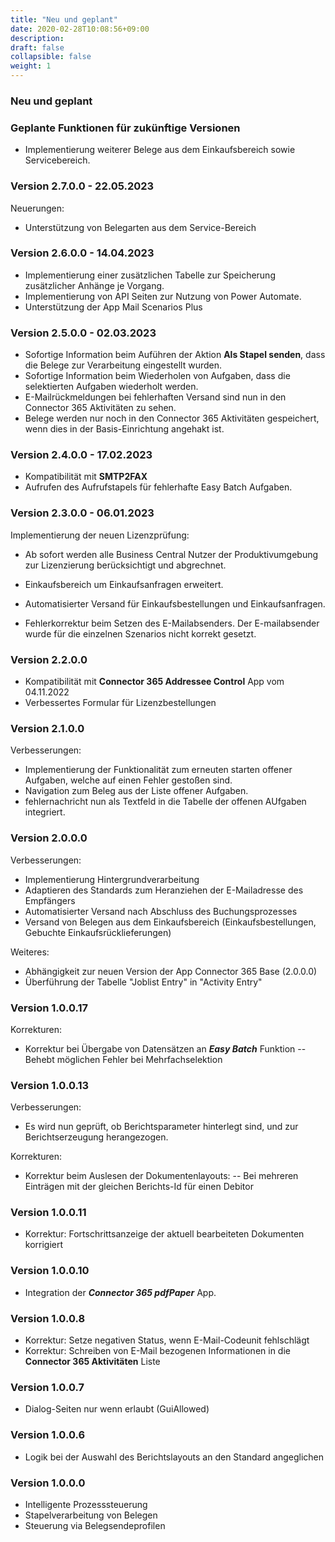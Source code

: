 ```yaml
---
title: "Neu und geplant"
date: 2020-02-28T10:08:56+09:00
description: 
draft: false
collapsible: false
weight: 1
---
```


### Neu und geplant

### Geplante Funktionen für zukünftige Versionen
- Implementierung weiterer Belege aus dem Einkaufsbereich sowie Servicebereich.

### Version 2.7.0.0 - 22.05.2023
Neuerungen:
 - Unterstützung von Belegarten aus dem Service-Bereich

### Version 2.6.0.0 - 14.04.2023
- Implementierung einer zusätzlichen Tabelle zur Speicherung zusätzlicher Anhänge je Vorgang.
- Implementierung von API Seiten zur Nutzung von Power Automate.
- Unterstützung der App Mail Scenarios Plus
### Version 2.5.0.0 - 02.03.2023
- Sofortige Information beim Auführen der Aktion **Als Stapel senden**, dass die Belege zur Verarbeitung eingestellt wurden.
- Sofortige Information beim Wiederholen von Aufgaben, dass die selektierten Aufgaben wiederholt werden.
- E-Mailrückmeldungen bei fehlerhaften Versand sind nun in den Connector 365 Aktivitäten zu sehen.
- Belege werden nur noch in den Connector 365 Aktivitäten gespeichert, wenn dies in der Basis-Einrichtung angehakt ist.
### Version 2.4.0.0 - 17.02.2023
- Kompatibilität mit **SMTP2FAX**
- Aufrufen des Aufrufstapels für fehlerhafte Easy Batch Aufgaben.

### Version 2.3.0.0 - 06.01.2023
Implementierung der neuen Lizenzprüfung:
- Ab sofort werden alle Business Central Nutzer der Produktivumgebung zur Lizenzierung berücksichtigt und abgrechnet.

- Einkaufsbereich um Einkaufsanfragen erweitert.
- Automatisierter Versand für Einkaufsbestellungen und Einkaufsanfragen.
- Fehlerkorrektur beim Setzen des E-Mailabsenders.
  Der E-mailabsender wurde für die einzelnen Szenarios nicht korrekt gesetzt.

### Version 2.2.0.0
 - Kompatibilität mit **Connector 365 Addressee Control** App vom 04.11.2022
 - Verbessertes Formular für Lizenzbestellungen


### Version 2.1.0.0
Verbesserungen:
 - Implementierung der Funktionalität zum erneuten starten offener Aufgaben, welche auf einen Fehler gestoßen sind.
 - Navigation zum Beleg aus der Liste offener Aufgaben.
 - fehlernachricht nun als Textfeld in die Tabelle der offenen AUfgaben integriert.

### Version 2.0.0.0
Verbesserungen:
 - Implementierung Hintergrundverarbeitung
 - Adaptieren des Standards zum Heranziehen der E-Mailadresse des Empfängers
 - Automatisierter Versand nach Abschluss des Buchungsprozesses 
 - Versand von Belegen aus dem Einkaufsbereich (Einkaufsbestellungen, Gebuchte Einkaufsrücklieferungen)

Weiteres:
 - Abhängigkeit zur neuen Version der App Connector 365 Base (2.0.0.0)
 - Überführung der Tabelle "Joblist Entry" in "Activity Entry"

### Version 1.0.0.17
Korrekturen:
 - Korrektur bei Übergabe von Datensätzen an ***Easy Batch*** Funktion
   -- Behebt möglichen Fehler bei Mehrfachselektion

### Version 1.0.0.13
Verbesserungen:
 - Es wird nun geprüft, ob Berichtsparameter hinterlegt sind, und zur Berichtserzeugung herangezogen.

Korrekturen:
 - Korrektur beim Auslesen der Dokumentenlayouts:
  -- Bei mehreren Einträgen mit der gleichen Berichts-Id für einen Debitor

### Version 1.0.0.11
- Korrektur: Fortschrittsanzeige der aktuell bearbeiteten Dokumenten korrigiert

### Version 1.0.0.10
- Integration der ***Connector 365 pdfPaper*** App.

### Version 1.0.0.8
- Korrektur: Setze negativen Status, wenn E-Mail-Codeunit fehlschlägt
- Korrektur: Schreiben von E-Mail bezogenen Informationen in die **Connector 365 Aktivitäten** Liste

### Version 1.0.0.7
- Dialog-Seiten nur wenn erlaubt (GuiAllowed)

### Version 1.0.0.6
- Logik bei der Auswahl des Berichtslayouts an den Standard angeglichen

### Version 1.0.0.0
- Intelligente Prozesssteuerung
- Stapelverarbeitung von Belegen
- Steuerung via Belegsendeprofilen